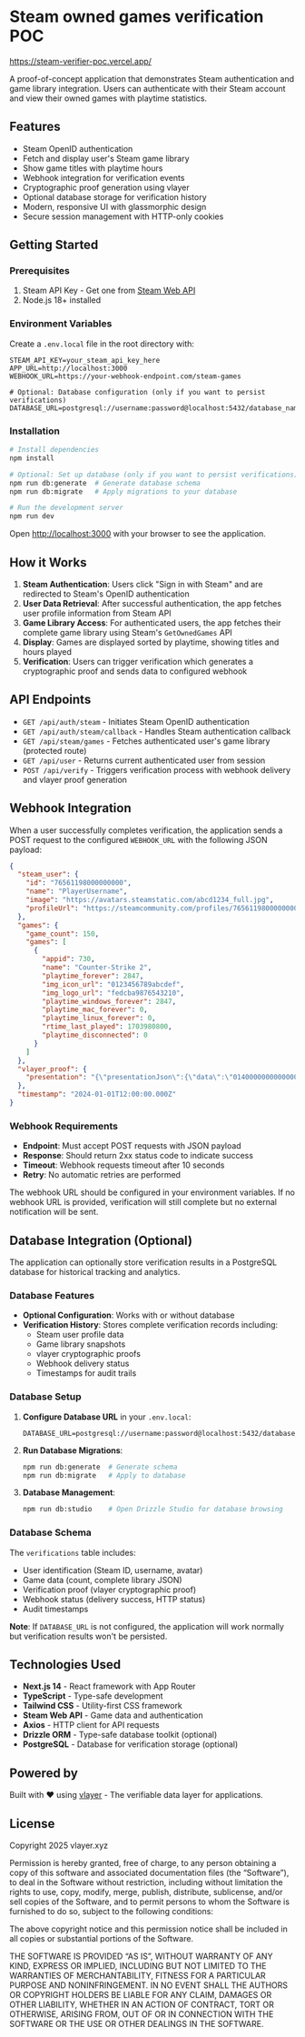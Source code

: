 # Steam owned games verification POC

https://steam-verifier-poc.vercel.app/

A proof-of-concept application that demonstrates Steam authentication and game library integration. Users can authenticate with their Steam account and view their owned games with playtime statistics.

## Features

- Steam OpenID authentication
- Fetch and display user's Steam game library
- Show game titles with playtime hours
- Webhook integration for verification events
- Cryptographic proof generation using vlayer
- Optional database storage for verification history
- Modern, responsive UI with glassmorphic design
- Secure session management with HTTP-only cookies

## Getting Started

### Prerequisites

1. Steam API Key - Get one from [Steam Web API](https://steamcommunity.com/dev/apikey)
2. Node.js 18+ installed

### Environment Variables

Create a `.env.local` file in the root directory with:

```env
STEAM_API_KEY=your_steam_api_key_here
APP_URL=http://localhost:3000
WEBHOOK_URL=https://your-webhook-endpoint.com/steam-games

# Optional: Database configuration (only if you want to persist verifications)
DATABASE_URL=postgresql://username:password@localhost:5432/database_name
```

### Installation

```bash
# Install dependencies
npm install

# Optional: Set up database (only if you want to persist verifications)
npm run db:generate  # Generate database schema
npm run db:migrate   # Apply migrations to your database

# Run the development server
npm run dev
```

Open [http://localhost:3000](http://localhost:3000) with your browser to see the application.

## How it Works

1. **Steam Authentication**: Users click "Sign in with Steam" and are redirected to Steam's OpenID authentication
2. **User Data Retrieval**: After successful authentication, the app fetches user profile information from Steam API
3. **Game Library Access**: For authenticated users, the app fetches their complete game library using Steam's `GetOwnedGames` API
4. **Display**: Games are displayed sorted by playtime, showing titles and hours played
5. **Verification**: Users can trigger verification which generates a cryptographic proof and sends data to configured webhook

## API Endpoints

- `GET /api/auth/steam` - Initiates Steam OpenID authentication
- `GET /api/auth/steam/callback` - Handles Steam authentication callback
- `GET /api/steam/games` - Fetches authenticated user's game library (protected route)
- `GET /api/user` - Returns current authenticated user from session
- `POST /api/verify` - Triggers verification process with webhook delivery and vlayer proof generation

## Webhook Integration

When a user successfully completes verification, the application sends a POST request to the configured `WEBHOOK_URL` with the following JSON payload:

```json
{
  "steam_user": {
    "id": "76561198000000000",
    "name": "PlayerUsername",
    "image": "https://avatars.steamstatic.com/abcd1234_full.jpg",
    "profileUrl": "https://steamcommunity.com/profiles/76561198000000000/"
  },
  "games": {
    "game_count": 150,
    "games": [
      {
        "appid": 730,
        "name": "Counter-Strike 2",
        "playtime_forever": 2847,
        "img_icon_url": "0123456789abcdef",
        "img_logo_url": "fedcba9876543210",
        "playtime_windows_forever": 2847,
        "playtime_mac_forever": 0,
        "playtime_linux_forever": 0,
        "rtime_last_played": 1703980800,
        "playtime_disconnected": 0
      }
    ]
  },
  "vlayer_proof": {
    "presentation": "{\"presentationJson\":{\"data\":\"0140000000000000005a983a6ce90e1062b4f331502210..00000\",\"meta\":{\"notaryUrl\":\"https://test-notary.vlayer.xyz:443\",\"websocketProxyUrl\":\"\"},\"version\":\"0.1.0-alpha.11\"}}"
  },
  "timestamp": "2024-01-01T12:00:00.000Z"
}
```

### Webhook Requirements

- **Endpoint**: Must accept POST requests with JSON payload
- **Response**: Should return 2xx status code to indicate success
- **Timeout**: Webhook requests timeout after 10 seconds
- **Retry**: No automatic retries are performed

The webhook URL should be configured in your environment variables. If no webhook URL is provided, verification will still complete but no external notification will be sent.

## Database Integration (Optional)

The application can optionally store verification results in a PostgreSQL database for historical tracking and analytics.

### Database Features

- **Optional Configuration**: Works with or without database
- **Verification History**: Stores complete verification records including:
  - Steam user profile data
  - Game library snapshots
  - vlayer cryptographic proofs
  - Webhook delivery status
  - Timestamps for audit trails

### Database Setup

1. **Configure Database URL** in your `.env.local`:
   ```env
   DATABASE_URL=postgresql://username:password@localhost:5432/database_name
   ```

2. **Run Database Migrations**:
   ```bash
   npm run db:generate  # Generate schema
   npm run db:migrate   # Apply to database
   ```

3. **Database Management**:
   ```bash
   npm run db:studio    # Open Drizzle Studio for database browsing
   ```

### Database Schema

The `verifications` table includes:
- User identification (Steam ID, username, avatar)
- Game data (count, complete library JSON)
- Verification proof (vlayer cryptographic proof)
- Webhook status (delivery success, HTTP status)
- Audit timestamps

**Note**: If `DATABASE_URL` is not configured, the application will work normally but verification results won't be persisted.

## Technologies Used

- **Next.js 14** - React framework with App Router
- **TypeScript** - Type-safe development
- **Tailwind CSS** - Utility-first CSS framework
- **Steam Web API** - Game data and authentication
- **Axios** - HTTP client for API requests
- **Drizzle ORM** - Type-safe database toolkit (optional)
- **PostgreSQL** - Database for verification storage (optional)

## Powered by

Built with ❤️ using [vlayer](https://vlayer.xyz) - The verifiable data layer for applications.

## License

Copyright 2025 vlayer.xyz

Permission is hereby granted, free of charge, to any person obtaining a copy of this software and associated documentation files (the “Software”), to deal in the Software without restriction, including without limitation the rights to use, copy, modify, merge, publish, distribute, sublicense, and/or sell copies of the Software, and to permit persons to whom the Software is furnished to do so, subject to the following conditions:

The above copyright notice and this permission notice shall be included in all copies or substantial portions of the Software.

THE SOFTWARE IS PROVIDED “AS IS”, WITHOUT WARRANTY OF ANY KIND, EXPRESS OR IMPLIED, INCLUDING BUT NOT LIMITED TO THE WARRANTIES OF MERCHANTABILITY, FITNESS FOR A PARTICULAR PURPOSE AND NONINFRINGEMENT. IN NO EVENT SHALL THE AUTHORS OR COPYRIGHT HOLDERS BE LIABLE FOR ANY CLAIM, DAMAGES OR OTHER LIABILITY, WHETHER IN AN ACTION OF CONTRACT, TORT OR OTHERWISE, ARISING FROM, OUT OF OR IN CONNECTION WITH THE SOFTWARE OR THE USE OR OTHER DEALINGS IN THE SOFTWARE.
